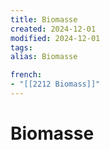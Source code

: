 ```yaml
---
title: Biomasse
created: 2024-12-01
modified: 2024-12-01
tags: 
alias: Biomasse

french:
- "[[2212 Biomass]]"
---
```

# Biomasse
